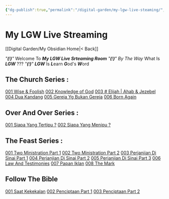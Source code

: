 ```yaml
---
{"dg-publish":true,"permalink":"/digital-garden/my-lgw-live-steaming/","dgPassFrontmatter":true}
---
```



# My LGW Live Streaming

[[Digital Garden/My Obsidian Home\|< Back]]

*"**(**!**)**"*    Welcome To ***My LGW Live Srteaming Room*** 
*"**(**!**)**"*    *By The Way* What Is ***LGW*** ???
*"**(**!**)**"*    ***LGW*** Is ***L***earn ***G***od's ***W***ord

## The Church Series :
[001 Wise & Foolish](https://www.youtube.com/watch?v=-jE4La9zUEI&t=14s) 
[002 Knowledge of God](https://www.youtube.com/watch?v=_hXue_h3PCs)
[003 # Elijah | Ahab & Jezebel](https://www.youtube.com/watch?v=7bZkm4Sqj04)
[004 Dua Kandang](https://www.youtube.com/watch?v=crSTf5-bmN0&t=8s)
[005 Gereja Yg Bukan Gereja](https://www.youtube.com/watch?v=jTJxqE1GKyo&t=12s)
[006 Born Again](https://www.youtube.com/watch?v=ZoPPPJfs2sU&t=11s)

## Over And Over Series :
[001 Siapa Yang Tertipu ?](https://www.youtube.com/watch?v=oATAGnZDbp0&t=51s)
[002 Siapa Yang Menipu ?](https://www.youtube.com/watch?v=UzfZpRwVZB8&t=1134s)

## The Feast Series :
[001 Two Ministration Part 1](https://www.youtube.com/watch?v=186Kq4lS2dw)
[002 Two Ministration Part 2](https://www.youtube.com/watch?v=pNxh4cvarWI&t=3s)
[003 Perjanjian Di Sinai Part 1](https://www.youtube.com/watch?v=WN_I5bppbM8&t=280s)
[004 Perjanjian Di Sinai Part 2](https://www.youtube.com/watch?v=RsWmoaM55Ic)
[005 Perjanjian Di Sinai Part 3](https://www.youtube.com/watch?v=V49DJpha308)
[006 Law And Testimonies](https://www.youtube.com/watch?v=mxh1byCESKc)
[007 Papan Iklan](https://www.youtube.com/watch?v=fZ5RmT0DiSE&t=4s)
[008 The Mark](https://www.youtube.com/watch?v=NVyPRzdjZLM&t=8s)

## Follow The Bible
[001 Saat Kekekalan](https://www.youtube.com/watch?v=fjksjbbzk6Y&t=859s)
[002 Penciptaan Part 1](https://www.youtube.com/watch?v=kTisn13Pj1I)
[003 Penciptaan Part 2](https://www.youtube.com/watch?v=svtvrI7PGrA)

